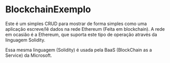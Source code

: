 # BlockchainExemplo
Este é um simples CRUD para mostrar de forma simples como uma aplicação escreve/lê dados na rede Ethereum (Feita em blockchain).
A rede em ocasião é a Ethereum, que suporta este tipo de operação através da linguagem Solidity.

Essa mesma linguagem (Solidity) é usada pela BaaS (BlockChain as a Service) da Microsoft.
